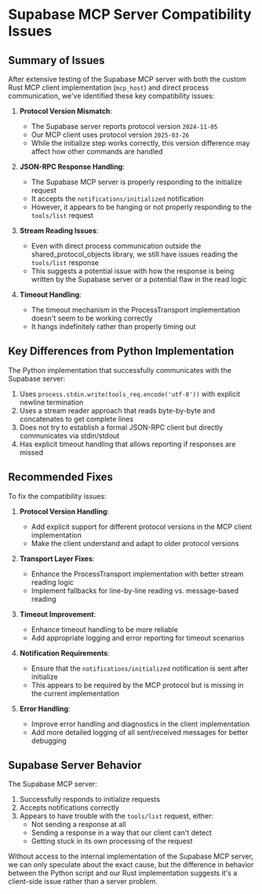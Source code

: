 # Supabase MCP Server Compatibility Issues

## Summary of Issues

After extensive testing of the Supabase MCP server with both the custom Rust MCP client implementation (`mcp_host`) and direct process communication, we've identified these key compatibility issues:

1. **Protocol Version Mismatch**: 
   - The Supabase server reports protocol version `2024-11-05`
   - Our MCP client uses protocol version `2025-03-26`
   - While the initialize step works correctly, this version difference may affect how other commands are handled

2. **JSON-RPC Response Handling**: 
   - The Supabase MCP server is properly responding to the initialize request
   - It accepts the `notifications/initialized` notification
   - However, it appears to be hanging or not properly responding to the `tools/list` request

3. **Stream Reading Issues**:
   - Even with direct process communication outside the shared_protocol_objects library, we still have issues reading the `tools/list` response
   - This suggests a potential issue with how the response is being written by the Supabase server or a potential flaw in the read logic

4. **Timeout Handling**:
   - The timeout mechanism in the ProcessTransport implementation doesn't seem to be working correctly
   - It hangs indefinitely rather than properly timing out

## Key Differences from Python Implementation

The Python implementation that successfully communicates with the Supabase server:

1. Uses `process.stdin.write(tools_req.encode('utf-8'))` with explicit newline termination
2. Uses a stream reader approach that reads byte-by-byte and concatenates to get complete lines
3. Does not try to establish a formal JSON-RPC client but directly communicates via stdin/stdout
4. Has explicit timeout handling that allows reporting if responses are missed

## Recommended Fixes

To fix the compatibility issues:

1. **Protocol Version Handling**:
   - Add explicit support for different protocol versions in the MCP client implementation
   - Make the client understand and adapt to older protocol versions

2. **Transport Layer Fixes**:
   - Enhance the ProcessTransport implementation with better stream reading logic
   - Implement fallbacks for line-by-line reading vs. message-based reading

3. **Timeout Improvement**:
   - Enhance timeout handling to be more reliable
   - Add appropriate logging and error reporting for timeout scenarios

4. **Notification Requirements**:
   - Ensure that the `notifications/initialized` notification is sent after initialize 
   - This appears to be required by the MCP protocol but is missing in the current implementation

5. **Error Handling**:
   - Improve error handling and diagnostics in the client implementation
   - Add more detailed logging of all sent/received messages for better debugging

## Supabase Server Behavior

The Supabase MCP server:

1. Successfully responds to initialize requests
2. Accepts notifications correctly
3. Appears to have trouble with the `tools/list` request, either:
   - Not sending a response at all
   - Sending a response in a way that our client can't detect
   - Getting stuck in its own processing of the request

Without access to the internal implementation of the Supabase MCP server, we can only speculate about the exact cause, but the difference in behavior between the Python script and our Rust implementation suggests it's a client-side issue rather than a server problem.
